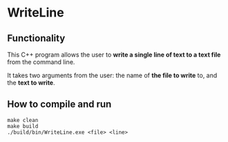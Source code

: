 # WriteLine
## Functionality
This C++ program allows the user to **write a single line of text to a text file** from the command line. 

It takes two arguments from the user: the name of **the file to write** to, and the **text to write**.
## How to compile and run
```
make clean
make build
./build/bin/WriteLine.exe <file> <line>
```